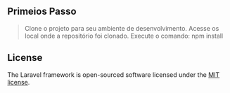 ## Primeios Passo
> Clone o projeto para seu ambiente de desenvolvimento.
> Acesse os local onde a repositório foi clonado.
> Execute o comando: npm install


## License
The Laravel framework is open-sourced software licensed under the [MIT license](https://opensource.org/licenses/MIT).
